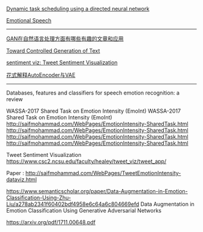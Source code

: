 [Dynamic task scheduling using a directed neural network](https://www.sciencedirect.com/science/article/pii/S0743731514001907)

[Emotional Speech](https://zenodo.org/record/1188976#.XE7OO1xKhnL)

---

[GAN在自然语言处理方面有哪些有趣的文章和应用](https://www.zhihu.com/question/54463527)

[Toward Controlled Generation of Text](https://arxiv.org/pdf/1703.00955.pdf)

[sentiment viz: Tweet Sentiment Visualization](https://www.csc2.ncsu.edu/faculty/healey/tweet_viz/tweet_app/)

[花式解释AutoEncoder与VAE](https://zhuanlan.zhihu.com/p/27549418)



--------------------------------------

Databases, features and classifiers for speech emotion recognition: a review





WASSA-2017 Shared Task on Emotion Intensity (EmoInt) WASSA-2017 Shared Task on Emotion Intensity (EmoInt) http://saifmohammad.com/WebPages/EmotionIntensity-SharedTask.html http://saifmohammad.com/WebPages/EmotionIntensity-SharedTask.html http://saifmohammad.com/WebPages/EmotionIntensity-SharedTask.html http://saifmohammad.com/WebPages/EmotionIntensity-SharedTask.html 
 
Tweet Sentiment Visualization https://www.csc2.ncsu.edu/faculty/healey/tweet_viz/tweet_app/ 
 
Paper : http://saifmohammad.com/WebPages/TweetEmotionIntensity-dataviz.html 
 
https://www.semanticscholar.org/paper/Data-Augmentation-in-Emotion-Classification-Using-Zhu-Liu/a278ab2341f60402bdf4958e6c64a6c804669efd 
Data Augmentation in Emotion Classification Using Generative Adversarial Networks 

https://arxiv.org/pdf/1711.00648.pdf
